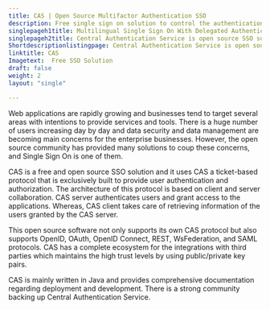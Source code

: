 ```yaml
---
title: CAS | Open Source Multifactor Authentication SSO
description: Free single sign on solution to control the authentication feature of multiple websites from one place using ticket-based and other standard protocols.
singlepageh1title: Multilingual Single Sign On With Delegated Authentication
singlepageh2title: Central Authentication Service is open source SSO software which provides authentication and authorization features using OpenID, OAuth, and SAML protocols
Shortdescriptionlistingpage: Central Authentication Service is open source SSO software which provides authentication and authorization features using OpenID, OAuth, and SAML protocols
linktitle: CAS
Imagetext:  Free SSO Solution
draft: false
weight: 2
layout: "single"

---
```


Web applications are rapidly growing and businesses tend to target several areas with intentions to provide services and tools. There is a huge number of users increasing day by day and data security and data management are becoming main concerns for the enterprise businesses. However, the open source community has provided many solutions to coup these concerns, and Single Sign On is one of them.

CAS is a free and open source SSO solution and it uses CAS a ticket-based protocol that is exclusively built to provide user authentication and authorization. The architecture of this protocol is based on client and server collaboration. CAS server authenticates users and grant access to the applications. Whereas, CAS client takes care of retrieving information of the users granted by the CAS server.

This open source software not only supports its own CAS protocol but also supports OpenID, OAuth, OpenID Connect, REST, WsFederation, and SAML protocols. CAS has a complete ecosystem for the integrations with third parties which maintains the high trust levels by using public/private key pairs.

CAS is mainly written in Java and provides comprehensive documentation regarding deployment and development. There is a strong community backing up Central Authentication Service.
